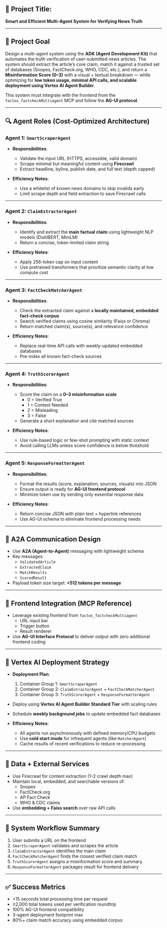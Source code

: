 ## 🧠 Project Title:
**Smart and Efficient Multi-Agent System for Verifying News Truth**

---

## 🎯 Project Goal
Design a multi-agent system using the **ADK (Agent Development Kit)** that automates the truth verification of user-submitted news articles. The system should extract the article’s core claim, match it against a trusted set of databases (Snopes, FactCheck.org, WHO, CDC, etc.), and return a **Misinformation Score (0–3)** with a visual + textual breakdown — while optimizing for **low token usage, minimal API calls, and scalable deployment using Vertex AI Agent Builder**.

This system must integrate with the frontend from the `factos_factcheckMultiagent` MCP and follow the **AG-UI protocol**.

---

## 🔍 Agent Roles (Cost-Optimized Architecture)
### Agent 1: `SmartScraperAgent`
- **Responsibilities**:
  - Validate the input URL (HTTPS, accessible, valid domain)
  - Scrape minimal but meaningful content using **Firecrawl**
  - Extract headline, byline, publish date, and full text (depth capped)

- **Efficiency Notes**:
  - Use a whitelist of known news domains to skip invalids early
  - Limit scrape depth and field extraction to save Firecrawl calls

---

### Agent 2: `ClaimExtractorAgent`
- **Responsibilities**:
  - Identify and extract the **main factual claim** using lightweight NLP models (DistilBERT, MiniLM)
  - Return a concise, token-limited claim string

- **Efficiency Notes**:
  - Apply 256-token cap on input content
  - Use pretrained transformers that prioritize semantic clarity at low compute cost

---

### Agent 3: `FactCheckMatcherAgent`
- **Responsibilities**:
  - Check the extracted claim against a **locally maintained, embedded fact-check corpus**
  - Search verified claims using cosine similarity (Faiss or Chroma)
  - Return matched claim(s), source(s), and relevance confidence

- **Efficiency Notes**:
  - Replace real-time API calls with weekly-updated embedded databases
  - Pre-index all known fact-check sources

---

### Agent 4: `TruthScorerAgent`
- **Responsibilities**:
  - Score the claim on a **0–3 misinformation scale**
    - 0 = Verified True
    - 1 = Context Needed
    - 2 = Misleading
    - 3 = False
  - Generate a short explanation and cite matched sources

- **Efficiency Notes**:
  - Use rule-based logic or few-shot prompting with static context
  - Avoid calling LLMs unless score confidence is below threshold

---

### Agent 5: `ResponseFormatterAgent`
- **Responsibilities**:
  - Format the results (score, explanation, sources, visuals) into JSON
  - Ensure output is ready for **AG-UI frontend protocol**
  - Minimize token use by sending only essential response data

- **Efficiency Notes**:
  - Return concise JSON with plain text + hyperlink references
  - Use AG-UI schema to eliminate frontend processing needs

---

## 🔁 A2A Communication Design
- Use **A2A (Agent-to-Agent)** messaging with lightweight schema
- Key messages:
  - `ValidatedArticle`
  - `ExtractedClaim`
  - `MatchResults`
  - `ScoredResult`
- Payload token size target: **<512 tokens per message**

---

## 🧩 Frontend Integration (MCP Reference)
- Leverage existing frontend from `factos_factcheckMultiagent`
  - URL input bar
  - Trigger button
  - Result renderer
- Use **AG-UI Interface Protocol** to deliver output with zero additional frontend coding

---

## 🚀 Vertex AI Deployment Strategy
- **Deployment Plan**:
  1. Container Group 1: `SmartScraperAgent`
  2. Container Group 2: `ClaimExtractorAgent` + `FactCheckMatcherAgent`
  3. Container Group 3: `TruthScorerAgent` + `ResponseFormatterAgent`
- Deploy using **Vertex AI Agent Builder Standard Tier** with scaling rules
- Schedule **weekly background jobs** to update embedded fact databases

- **Efficiency Notes**:
  - All agents run asynchronously with defined memory/CPU budgets
  - Use **cold start mode** for infrequent agents (like `MatcherAgent`)
  - Cache results of recent verifications to reduce re-processing

---

## 🔌 Data + External Services
- Use Firecrawl for content extraction (1–2 crawl depth max)
- Maintain local, embedded, and searchable versions of:
  - Snopes
  - FactCheck.org
  - AP Fact Check
  - WHO & CDC claims
- Use **embedding + Faiss search** over raw API calls

---

## 🔄 System Workflow Summary
1. User submits a URL on the frontend
2. `SmartScraperAgent` validates and scrapes the article
3. `ClaimExtractorAgent` identifies the main claim
4. `FactCheckMatcherAgent` finds the closest verified claim match
5. `TruthScorerAgent` assigns a misinformation score and summary
6. `ResponseFormatterAgent` packages result for frontend delivery

---

## ✅ Success Metrics
- <15 seconds total processing time per request
- ≤2,000 total tokens used per verification roundtrip
- 100% AG-UI frontend compatibility
- 3-agent deployment footprint max
- 80%+ claim match accuracy using embedded corpus

